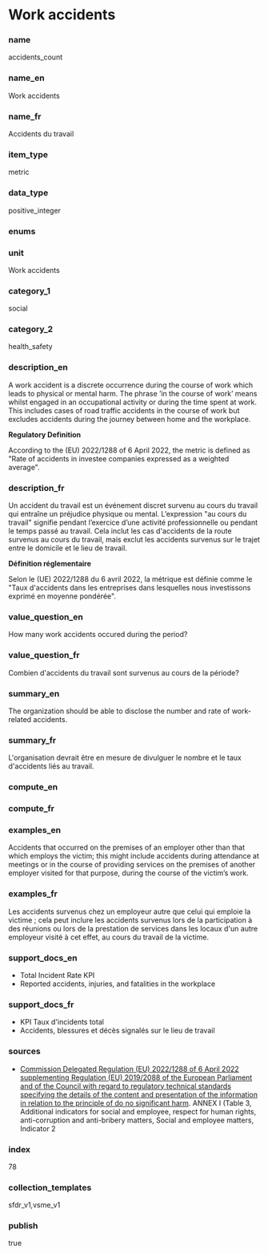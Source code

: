 # Work accidents

### name

accidents_count

### name_en

Work accidents

### name_fr

Accidents du travail

### item_type

metric

### data_type

positive_integer

### enums



### unit

Work accidents

### category_1

social

### category_2

health_safety

### description_en

A work accident is a discrete occurrence during the course of work which leads to physical or
mental harm. The phrase ’in the course of work’ means whilst engaged in an occupational activity
or during the time spent at work. This includes cases of road traffic accidents in the course of
work but excludes accidents during the journey between home and the workplace.

**Regulatory Definition**

According to the (EU) 2022/1288 of 6 April 2022, the metric is defined as "Rate of accidents in
investee companies expressed as a weighted average".


### description_fr

Un accident du travail est un événement discret survenu au cours du travail qui entraîne un
préjudice physique ou mental. L’expression "au cours du travail" signifie pendant l’exercice
d’une activité professionnelle ou pendant le temps passé au travail. Cela inclut les cas d'accidents
de la route survenus au cours du travail, mais exclut les accidents survenus sur le trajet entre le
domicile et le lieu de travail.

**Définition réglementaire**

Selon le (UE) 2022/1288 du 6 avril 2022, la métrique est définie comme le "Taux d'accidents dans
les entreprises dans lesquelles nous investissons exprimé en moyenne pondérée".

### value_question_en

How many work accidents occured during the period?

### value_question_fr

Combien d'accidents du travail sont survenus au cours de la période?

### summary_en

The organization should be able to disclose the number and rate of work-related accidents. 

### summary_fr

L'organisation devrait être en mesure de divulguer le nombre et le taux d'accidents liés au travail.

### compute_en



### compute_fr



### examples_en

Accidents that occurred on the premises of an employer other than that which employs the victim;
this might include accidents during attendance at meetings or in the course of providing services
on the premises of another employer visited for that purpose, during the course of the victim’s
work.

### examples_fr

Les accidents survenus chez un employeur autre que celui qui emploie la victime ; cela peut
inclure les accidents survenus lors de la participation à des réunions ou lors de la prestation
de services dans les locaux d'un autre employeur visité à cet effet, au cours du travail de la
victime.

### support_docs_en

- Total Incident Rate KPI
- Reported accidents, injuries, and fatalities in the workplace


### support_docs_fr

- KPI Taux d'incidents total
- Accidents, blessures et décès signalés sur le lieu de travail

### sources

- [Commission Delegated Regulation (EU) 2022/1288 of 6 April 2022 supplementing Regulation (EU) 2019/2088 of the European Parliament and of the Council with regard to regulatory technical standards specifying the details of the content and presentation of the information in relation to the principle of do no significant harm](https://eur-lex.europa.eu/eli/reg_del/2022/1288/oj).
ANNEX I (Table 3, Additional indicators for social and employee, respect for human rights, anti-corruption and anti-bribery matters, Social and employee matters, Indicator 2
            
### index

78

### collection_templates

sfdr_v1,vsme_v1

### publish

true
